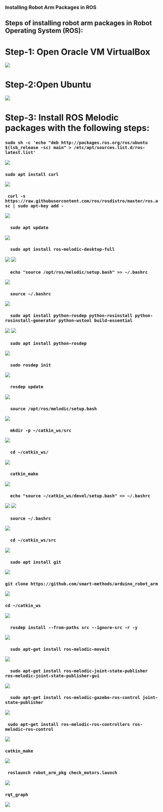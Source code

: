 ### Installing Robot Arm Packages in ROS
## Steps of installing robot arm packages in Robot Operating System (ROS):
# Step-1: Open Oracle VM VirtualBox

![](https://github.com/cpeibrahem/Installing-Robot-Arm-Packages-in-ROS/blob/main/image/01.PNG?raw=true)

# Step-2:Open Ubuntu 


![](https://github.com/cpeibrahem/Installing-Robot-Arm-Packages-in-ROS/blob/main/image/02.PNG?raw=true)

# Step-3: Install ROS Melodic packages with the following steps:

### `sudo sh -c 'echo "deb http://packages.ros.org/ros/ubuntu $(lsb_release -sc) main" > /etc/apt/sources.list.d/ros-latest.list'`


![](https://github.com/cpeibrahem/Installing-Robot-Arm-Packages-in-ROS/blob/main/image/02.PNG?raw=true)

###   `sudo apt install curl`


![](https://github.com/cpeibrahem/Installing-Robot-Arm-Packages-in-ROS/blob/main/image/03.PNG)


### `  curl -s https://raw.githubusercontent.com/ros/rosdistro/master/ros.asc | sudo apt-key add - `


![](https://github.com/cpeibrahem/Installing-Robot-Arm-Packages-in-ROS/blob/main/image/04.PNG)

### `  sudo apt update`

![](https://github.com/cpeibrahem/Installing-Robot-Arm-Packages-in-ROS/blob/main/image/05.PNG)

### `  sudo apt install ros-melodic-desktop-full`

![](https://github.com/cpeibrahem/Installing-Robot-Arm-Packages-in-ROS/blob/main/image/06.PNG)
![](https://github.com/cpeibrahem/Installing-Robot-Arm-Packages-in-ROS/blob/main/image/07.PNG)

### `  echo "source /opt/ros/melodic/setup.bash" >> ~/.bashrc`


![](https://github.com/cpeibrahem/Installing-Robot-Arm-Packages-in-ROS/blob/main/image/08.PNG)

### `  source ~/.bashrc`

![](https://github.com/cpeibrahem/Installing-Robot-Arm-Packages-in-ROS/blob/main/image/09.PNG)

### `  sudo apt install python-rosdep python-rosinstall python-rosinstall-generator python-wstool build-essential`

![](https://github.com/cpeibrahem/Installing-Robot-Arm-Packages-in-ROS/blob/main/image/10.PNG)
![](https://github.com/cpeibrahem/Installing-Robot-Arm-Packages-in-ROS/blob/main/image/11.PNG)


### `  sudo apt install python-rosdep`

![](https://github.com/cpeibrahem/Installing-Robot-Arm-Packages-in-ROS/blob/main/image/12.PNG)

### `  sudo rosdep init`

![](https://github.com/cpeibrahem/Installing-Robot-Arm-Packages-in-ROS/blob/main/image/13.PNG)


### `  rosdep update`

![](https://github.com/cpeibrahem/Installing-Robot-Arm-Packages-in-ROS/blob/main/image/14.PNG)


### `  source /opt/ros/melodic/setup.bash`

![](https://github.com/cpeibrahem/Installing-Robot-Arm-Packages-in-ROS/blob/main/image/15.PNG)

### `  mkdir -p ~/catkin_ws/src`

![](https://github.com/cpeibrahem/Installing-Robot-Arm-Packages-in-ROS/blob/main/image/16.PNG)

### `  cd ~/catkin_ws/`

![](https://github.com/cpeibrahem/Installing-Robot-Arm-Packages-in-ROS/blob/main/image/17.PNG)


### `  catkin_make`

![](https://github.com/cpeibrahem/Installing-Robot-Arm-Packages-in-ROS/blob/main/image/18.PNG)


### `  echo "source ~/catkin_ws/devel/setup.bash" >> ~/.bashrc`
![](https://github.com/cpeibrahem/Installing-Robot-Arm-Packages-in-ROS/blob/main/image/19.PNG)
![](https://github.com/cpeibrahem/Installing-Robot-Arm-Packages-in-ROS/blob/main/image/20.PNG)

### `  source ~/.bashrc`

![](https://github.com/cpeibrahem/Installing-Robot-Arm-Packages-in-ROS/blob/main/image/21.PNG)


### `  cd ~/catkin_ws/src`

![](https://github.com/cpeibrahem/Installing-Robot-Arm-Packages-in-ROS/blob/main/image/22.PNG)


### `  sudo apt install git`

![](https://github.com/cpeibrahem/Installing-Robot-Arm-Packages-in-ROS/blob/main/image/23.PNG)


### `git clone https://github.com/smart-methods/arduino_robot_arm `

![](https://github.com/cpeibrahem/Installing-Robot-Arm-Packages-in-ROS/blob/main/image/24.PNG)


### `cd ~/catkin_ws`

![](https://github.com/cpeibrahem/Installing-Robot-Arm-Packages-in-ROS/blob/main/image/25.PNG)


### `  rosdep install --from-paths src --ignore-src -r -y`

![](https://github.com/cpeibrahem/Installing-Robot-Arm-Packages-in-ROS/blob/main/image/26.PNG)

### `  sudo apt-get install ros-melodic-moveit`

![](https://github.com/cpeibrahem/Installing-Robot-Arm-Packages-in-ROS/blob/main/image/27.PNG)


### `  sudo apt-get install ros-melodic-joint-state-publisher ros-melodic-joint-state-publisher-gui`

![](https://github.com/cpeibrahem/Installing-Robot-Arm-Packages-in-ROS/blob/main/image/28.PNG)


### `  sudo apt-get install ros-melodic-gazebo-ros-control joint-state-publisher`

![](https://github.com/cpeibrahem/Installing-Robot-Arm-Packages-in-ROS/blob/main/image/29.PNG)


### `  sudo apt-get install ros-melodic-ros-controllers ros-melodic-ros-control `

![](https://github.com/cpeibrahem/Installing-Robot-Arm-Packages-in-ROS/blob/main/image/30.PNG)


### `catkin_make`

![](https://github.com/cpeibrahem/Installing-Robot-Arm-Packages-in-ROS/blob/main/image/31.PNG)

###  ` roslaunch robot_arm_pkg check_motors.launch`

![](https://github.com/cpeibrahem/Installing-Robot-Arm-Packages-in-ROS/blob/main/image/32.PNG)



### `rqt_graph`

![](https://github.com/cpeibrahem/Installing-Robot-Arm-Packages-in-ROS/blob/main/image/33.PNG)
